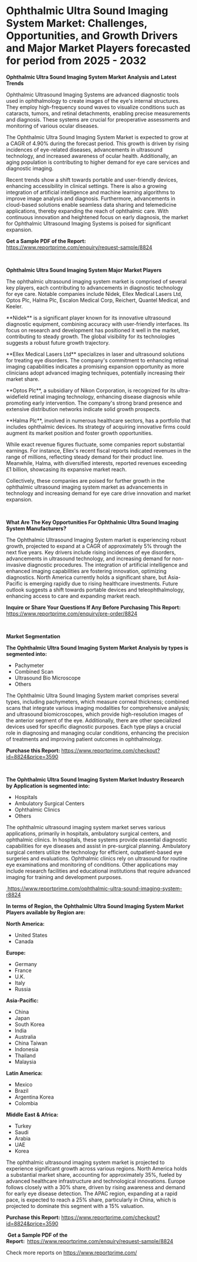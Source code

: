 <p><h1>Ophthalmic Ultra Sound Imaging System Market: Challenges, Opportunities, and Growth Drivers and Major Market Players forecasted for period from 2025 - 2032</h1></p><p><strong>Ophthalmic Ultra Sound Imaging System Market Analysis and Latest Trends</strong></p>
<p><p>Ophthalmic Ultrasound Imaging Systems are advanced diagnostic tools used in ophthalmology to create images of the eye's internal structures. They employ high-frequency sound waves to visualize conditions such as cataracts, tumors, and retinal detachments, enabling precise measurements and diagnosis. These systems are crucial for preoperative assessments and monitoring of various ocular diseases.</p><p>The Ophthalmic Ultra Sound Imaging System Market is expected to grow at a CAGR of 4.90% during the forecast period. This growth is driven by rising incidences of eye-related diseases, advancements in ultrasound technology, and increased awareness of ocular health. Additionally, an aging population is contributing to higher demand for eye care services and diagnostic imaging.</p><p>Recent trends show a shift towards portable and user-friendly devices, enhancing accessibility in clinical settings. There is also a growing integration of artificial intelligence and machine learning algorithms to improve image analysis and diagnosis. Furthermore, advancements in cloud-based solutions enable seamless data sharing and telemedicine applications, thereby expanding the reach of ophthalmic care. With continuous innovation and heightened focus on early diagnosis, the market for Ophthalmic Ultrasound Imaging Systems is poised for significant expansion.</p></p>
<p><strong>Get a Sample PDF of the Report:&nbsp;</strong> <a href="https://www.reportprime.com/enquiry/request-sample/8824?utm_campaign=3559&utm_medium=2&utm_source=Github&utm_content=ia&utm_term=20032025&utm_id=ophthalmic-ultra-sound-imaging-system">https://www.reportprime.com/enquiry/request-sample/8824</a></p>
<p>&nbsp;</p>
<p><strong>Ophthalmic Ultra Sound Imaging System Major Market Players</strong></p>
<p><p>The ophthalmic ultrasound imaging system market is comprised of several key players, each contributing to advancements in diagnostic technology for eye care. Notable companies include Nidek, Ellex Medical Lasers Ltd, Optos Plc, Halma Plc, Escalon Medical Corp, Reichert, Quantel Medical, and Keeler.</p><p>**Nidek** is a significant player known for its innovative ultrasound diagnostic equipment, combining accuracy with user-friendly interfaces. Its focus on research and development has positioned it well in the market, contributing to steady growth. The global visibility for its technologies suggests a robust future growth trajectory.</p><p>**Ellex Medical Lasers Ltd** specializes in laser and ultrasound solutions for treating eye disorders. The company's commitment to enhancing retinal imaging capabilities indicates a promising expansion opportunity as more clinicians adopt advanced imaging techniques, potentially increasing their market share.</p><p>**Optos Plc**, a subsidiary of Nikon Corporation, is recognized for its ultra-widefield retinal imaging technology, enhancing disease diagnosis while promoting early intervention. The company's strong brand presence and extensive distribution networks indicate solid growth prospects.</p><p>**Halma Plc**, involved in numerous healthcare sectors, has a portfolio that includes ophthalmic devices. Its strategy of acquiring innovative firms could augment its market position and foster growth opportunities.</p><p>While exact revenue figures fluctuate, some companies report substantial earnings. For instance, Ellex's recent fiscal reports indicated revenues in the range of millions, reflecting steady demand for their product line. Meanwhile, Halma, with diversified interests, reported revenues exceeding £1 billion, showcasing its expansive market reach.</p><p>Collectively, these companies are poised for further growth in the ophthalmic ultrasound imaging system market as advancements in technology and increasing demand for eye care drive innovation and market expansion.</p></p>
<p>&nbsp;</p>
<p><strong>What Are The Key Opportunities For Ophthalmic Ultra Sound Imaging System Manufacturers?</strong></p>
<p><p>The Ophthalmic Ultrasound Imaging System market is experiencing robust growth, projected to expand at a CAGR of approximately 5% through the next five years. Key drivers include rising incidences of eye disorders, advancements in ultrasound technology, and increasing demand for non-invasive diagnostic procedures. The integration of artificial intelligence and enhanced imaging capabilities are fostering innovation, optimizing diagnostics. North America currently holds a significant share, but Asia-Pacific is emerging rapidly due to rising healthcare investments. Future outlook suggests a shift towards portable devices and teleophthalmology, enhancing access to care and expanding market reach.</p></p>
<p><strong>Inquire or Share Your Questions If Any Before Purchasing This Report:</strong> <a href="https://www.reportprime.com/enquiry/pre-order/8824?utm_campaign=3559&utm_medium=2&utm_source=Github&utm_content=ia&utm_term=20032025&utm_id=ophthalmic-ultra-sound-imaging-system">https://www.reportprime.com/enquiry/pre-order/8824</a></p>
<p>&nbsp;</p>
<p><strong>Market Segmentation</strong></p>
<p><strong>The Ophthalmic Ultra Sound Imaging System Market Analysis by types is segmented into:</strong></p>
<p><ul><li>Pachymeter</li><li>Combined Scan</li><li>Ultrasound Bio Microscope</li><li>Others</li></ul></p>
<p><p>The Ophthalmic Ultra Sound Imaging System market comprises several types, including pachymeters, which measure corneal thickness; combined scans that integrate various imaging modalities for comprehensive analysis; and ultrasound biomicroscopes, which provide high-resolution images of the anterior segment of the eye. Additionally, there are other specialized devices used for specific diagnostic purposes. Each type plays a crucial role in diagnosing and managing ocular conditions, enhancing the precision of treatments and improving patient outcomes in ophthalmology.</p></p>
<p><strong>Purchase this Report:&nbsp;</strong><a href="https://www.reportprime.com/checkout?id=8824&price=3590&utm_campaign=3559&utm_medium=2&utm_source=Github&utm_content=ia&utm_term=20032025&utm_id=ophthalmic-ultra-sound-imaging-system">https://www.reportprime.com/checkout?id=8824&price=3590</a></p>
<p>&nbsp;</p>
<p><strong>The Ophthalmic Ultra Sound Imaging System Market Industry Research by Application is segmented into:</strong></p>
<p><ul><li>Hospitals</li><li>Ambulatory Surgical Centers</li><li>Ophthalmic Clinics</li><li>Others</li></ul></p>
<p><p>The ophthalmic ultrasound imaging system market serves various applications, primarily in hospitals, ambulatory surgical centers, and ophthalmic clinics. In hospitals, these systems provide essential diagnostic capabilities for eye diseases and assist in pre-surgical planning. Ambulatory surgical centers utilize the technology for efficient, outpatient-based eye surgeries and evaluations. Ophthalmic clinics rely on ultrasound for routine eye examinations and monitoring of conditions. Other applications may include research facilities and educational institutions that require advanced imaging for training and development purposes.</p></p>
<p><a href="https://www.reportprime.com/ophthalmic-ultra-sound-imaging-system-r8824?utm_campaign=3559&utm_medium=2&utm_source=Github&utm_content=ia&utm_term=20032025&utm_id=ophthalmic-ultra-sound-imaging-system">&nbsp;https://www.reportprime.com/ophthalmic-ultra-sound-imaging-system-r8824</a></p>
<p><strong>In terms of Region, the Ophthalmic Ultra Sound Imaging System Market Players available by Region are:</strong></p>
<p>
    <p> <strong> North America: </strong>
        <ul>
            <li>United States</li>
            <li>Canada</li>
        </ul>
        </p> 
    <p> <strong> Europe: </strong>
        <ul>
            <li>Germany</li>
            <li>France</li>
            <li>U.K.</li>
            <li>Italy</li>
            <li>Russia</li>
        </ul>
        </p> 
    <p> <strong> Asia-Pacific: </strong>
        <ul>
            <li>China</li>
            <li>Japan</li>
            <li>South Korea</li>
            <li>India</li>
            <li>Australia</li>
            <li>China Taiwan</li>
            <li>Indonesia</li>
            <li>Thailand</li>
            <li>Malaysia</li>
        </ul>
        </p> 
    <p> <strong> Latin America: </strong>
        <ul>
            <li>Mexico</li>
            <li>Brazil</li>
            <li>Argentina Korea</li>
            <li>Colombia</li>
        </ul>
        </p> 
    <p> <strong> Middle East & Africa: </strong>
        <ul>
            <li>Turkey</li>
            <li>Saudi</li>
            <li>Arabia</li>
            <li>UAE</li>
            <li>Korea</li>
        </ul>
    </p>
    </p>
<p><p>The ophthalmic ultrasound imaging system market is projected to experience significant growth across various regions. North America holds a substantial market share, accounting for approximately 35%, fueled by advanced healthcare infrastructure and technological innovations. Europe follows closely with a 30% share, driven by rising awareness and demand for early eye disease detection. The APAC region, expanding at a rapid pace, is expected to reach a 25% share, particularly in China, which is projected to dominate this segment with a 15% valuation.</p></p>
<p><strong>Purchase this Report: </strong><a href="https://www.reportprime.com/checkout?id=8824&price=3590&utm_campaign=3559&utm_medium=2&utm_source=Github&utm_content=ia&utm_term=20032025&utm_id=ophthalmic-ultra-sound-imaging-system">https://www.reportprime.com/checkout?id=8824&price=3590</a></p>
<p>&nbsp;<strong>Get a Sample PDF of the Report:&nbsp;&nbsp;</strong><a href="https://www.reportprime.com/enquiry/request-sample/8824?utm_campaign=3559&utm_medium=2&utm_source=Github&utm_content=ia&utm_term=20032025&utm_id=ophthalmic-ultra-sound-imaging-system">https://www.reportprime.com/enquiry/request-sample/8824</a></p>
<p><strong></strong></p>
<p>Check more reports on <a href="https://www.reportprime.com/?utm_campaign=3559&utm_medium=2&utm_source=Github&utm_content=ia&utm_term=20032025&utm_id=ophthalmic-ultra-sound-imaging-system">https://www.reportprime.com/</a></p>